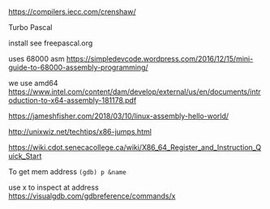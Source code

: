 https://compilers.iecc.com/crenshaw/

Turbo Pascal

install see freepascal.org

uses 68000 asm https://simpledevcode.wordpress.com/2016/12/15/mini-guide-to-68000-assembly-programming/

we use amd64 https://www.intel.com/content/dam/develop/external/us/en/documents/introduction-to-x64-assembly-181178.pdf

https://jameshfisher.com/2018/03/10/linux-assembly-hello-world/

http://unixwiz.net/techtips/x86-jumps.html

https://wiki.cdot.senecacollege.ca/wiki/X86_64_Register_and_Instruction_Quick_Start

To get mem address `(gdb) p &name`

use x to inspect at address https://visualgdb.com/gdbreference/commands/x
